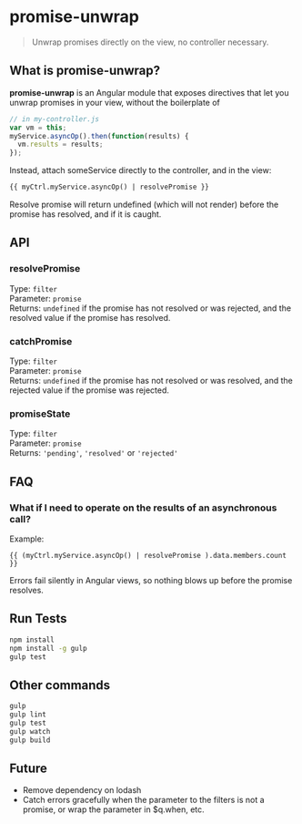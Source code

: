 # promise-unwrap

> Unwrap promises directly on the view, no controller necessary.

## What is promise-unwrap?

**promise-unwrap** is an Angular module that exposes directives that let you unwrap promises in your view, without the boilerplate of

```js
// in my-controller.js
var vm = this;
myService.asyncOp().then(function(results) {
  vm.results = results;
});
```

Instead, attach someService directly to the controller, and in the view:

```html
{{ myCtrl.myService.asyncOp() | resolvePromise }}
```

Resolve promise will return undefined (which will not render) before the promise has resolved, and if it is caught.

## API

### resolvePromise

Type: `filter`  
Parameter: `promise`  
Returns: `undefined` if the promise has not resolved or was rejected, and the resolved value if the promise has resolved.

### catchPromise

Type: `filter`  
Parameter: `promise`  
Returns: `undefined` if the promise has not resolved or was resolved, and the rejected value if the promise was rejected.

### promiseState

Type: `filter`  
Parameter: `promise`  
Returns: `'pending'`, `'resolved'` or `'rejected'`

## FAQ

### What if I need to operate on the results of an asynchronous call?

Example:

    {{ (myCtrl.myService.asyncOp() | resolvePromise ).data.members.count }}

Errors fail silently in Angular views, so nothing blows up before the promise resolves.

## Run Tests

```sh
npm install
npm install -g gulp
gulp test
```

## Other commands

```sh
gulp
gulp lint
gulp test
gulp watch
gulp build
```

## Future

* Remove dependency on lodash
* Catch errors gracefully when the parameter to the filters is not a promise, or wrap the parameter in $q.when, etc.